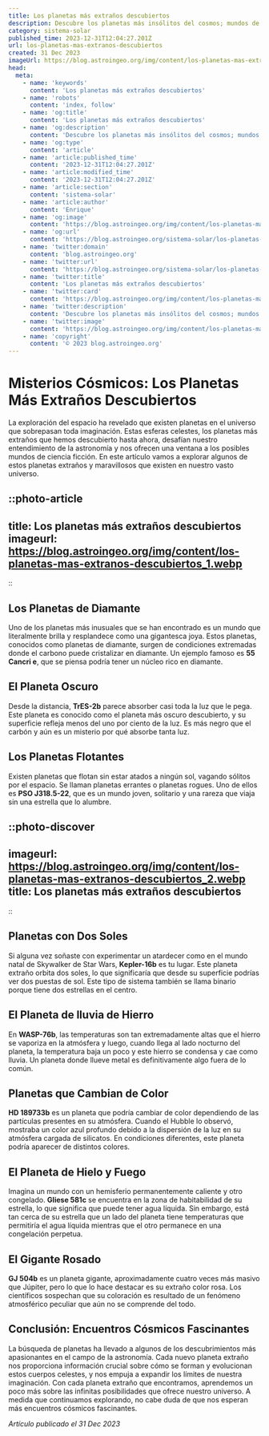 ```yaml
---
title: Los planetas más extraños descubiertos
description: Descubre los planetas más insólitos del cosmos; mundos de diamante, gigantes gaseosos errantes y órbitas inimaginables. ¡Explora estos hallazgos estelares!
category: sistema-solar
published_time: 2023-12-31T12:04:27.201Z
url: los-planetas-mas-extranos-descubiertos
created: 31 Dec 2023
imageUrl: https://blog.astroingeo.org/img/content/los-planetas-mas-extranos-descubiertos_1.webp
head:
  meta:
    - name: 'keywords'
      content: 'Los planetas más extraños descubiertos'
    - name: 'robots'
      content: 'index, follow'
    - name: 'og:title'
      content: 'Los planetas más extraños descubiertos'
    - name: 'og:description'
      content: 'Descubre los planetas más insólitos del cosmos; mundos de diamante, gigantes gaseosos errantes y órbitas inimaginables. ¡Explora estos hallazgos estelares!'
    - name: 'og:type'
      content: 'article'
    - name: 'article:published_time'
      content: '2023-12-31T12:04:27.201Z'
    - name: 'article:modified_time'
      content: '2023-12-31T12:04:27.201Z'
    - name: 'article:section'
      content: 'sistema-solar'
    - name: 'article:author'
      content: 'Enrique'
    - name: 'og:image'
      content: 'https://blog.astroingeo.org/img/content/los-planetas-mas-extranos-descubiertos_1.webp'
    - name: 'og:url'
      content: 'https://blog.astroingeo.org/sistema-solar/los-planetas-mas-extranos-descubiertos'
    - name: 'twitter:domain'
      content: 'blog.astroingeo.org'
    - name: 'twitter:url'
      content: 'https://blog.astroingeo.org/sistema-solar/los-planetas-mas-extranos-descubiertos'
    - name: 'twitter:title'
      content: 'Los planetas más extraños descubiertos'
    - name: 'twitter:card'
      content: 'https://blog.astroingeo.org/img/content/los-planetas-mas-extranos-descubiertos_1.webp'
    - name: 'twitter:description'
      content: 'Descubre los planetas más insólitos del cosmos; mundos de diamante, gigantes gaseosos errantes y órbitas inimaginables. ¡Explora estos hallazgos estelares!'
    - name: 'twitter:image'
      content: 'https://blog.astroingeo.org/img/content/los-planetas-mas-extranos-descubiertos_1.webp'
    - name: 'copyright'
      content: '© 2023 blog.astroingeo.org'
---
```

# Misterios Cósmicos: Los Planetas Más Extraños Descubiertos

La exploración del espacio ha revelado que existen planetas en el universo que sobrepasan toda imaginación. Estas esferas celestes, los planetas más extraños que hemos descubierto hasta ahora, desafían nuestro entendimiento de la astronomía y nos ofrecen una ventana a los posibles mundos de ciencia ficción. En este artículo vamos a explorar algunos de estos planetas extraños y maravillosos que existen en nuestro vasto universo.

::photo-article
---
title: Los planetas más extraños descubiertos
imageurl: https://blog.astroingeo.org/img/content/los-planetas-mas-extranos-descubiertos_1.webp
---
::

## Los Planetas de Diamante

Uno de los planetas más inusuales que se han encontrado es un mundo que literalmente brilla y resplandece como una gigantesca joya. Estos planetas, conocidos como planetas de diamante, surgen de condiciones extremadas donde el carbono puede cristalizar en diamante. Un ejemplo famoso es **55 Cancri e**, que se piensa podría tener un núcleo rico en diamante. 

## El Planeta Oscuro

Desde la distancia, **TrES-2b** parece absorber casi toda la luz que le pega. Este planeta es conocido como el planeta más oscuro descubierto, y su superficie refleja menos del uno por ciento de la luz. Es más negro que el carbón y aún es un misterio por qué absorbe tanta luz.

## Los Planetas Flotantes

Existen planetas que flotan sin estar atados a ningún sol, vagando sólitos por el espacio. Se llaman planetas errantes o planetas rogues. Uno de ellos es **PSO J318.5-22**, que es un mundo joven, solitario y una rareza que viaja sin una estrella que lo alumbre.


::photo-discover
---
imageurl: https://blog.astroingeo.org/img/content/los-planetas-mas-extranos-descubiertos_2.webp
title: Los planetas más extraños descubiertos
---
::

## Planetas con Dos Soles

Si alguna vez soñaste con experimentar un atardecer como en el mundo natal de Skywalker de Star Wars, **Kepler-16b** es tu lugar. Este planeta extraño orbita dos soles, lo que significaría que desde su superficie podrías ver dos puestas de sol. Este tipo de sistema también se llama binario porque tiene dos estrellas en el centro.

## El Planeta de lluvia de Hierro

En **WASP-76b**, las temperaturas son tan extremadamente altas que el hierro se vaporiza en la atmósfera y luego, cuando llega al lado nocturno del planeta, la temperatura baja un poco y este hierro se condensa y cae como lluvia. Un planeta donde llueve metal es definitivamente algo fuera de lo común.

## Planetas que Cambian de Color

**HD 189733b** es un planeta que podría cambiar de color dependiendo de las partículas presentes en su atmósfera. Cuando el Hubble lo observó, mostraba un color azul profundo debido a la dispersión de la luz en su atmósfera cargada de silicatos. En condiciones diferentes, este planeta podría aparecer de distintos colores.

## El Planeta de Hielo y Fuego

Imagina un mundo con un hemisferio permanentemente caliente y otro congelado. **Gliese 581c** se encuentra en la zona de habitabilidad de su estrella, lo que significa que puede tener agua líquida. Sin embargo, está tan cerca de su estrella que un lado del planeta tiene temperaturas que permitiría el agua líquida mientras que el otro permanece en una congelación perpetua.

## El Gigante Rosado

**GJ 504b** es un planeta gigante, aproximadamente cuatro veces más masivo que Júpiter, pero lo que lo hace destacar es su extraño color rosa. Los científicos sospechan que su coloración es resultado de un fenómeno atmosférico peculiar que aún no se comprende del todo.

## Conclusión: Encuentros Cósmicos Fascinantes

La búsqueda de planetas ha llevado a algunos de los descubrimientos más apasionantes en el campo de la astronomía. Cada nuevo planeta extraño nos proporciona información crucial sobre cómo se forman y evolucionan estos cuerpos celestes, y nos empuja a expandir los límites de nuestra imaginación. Con cada planeta extraño que encontramos, aprendemos un poco más sobre las infinitas posibilidades que ofrece nuestro universo. A medida que continuamos explorando, no cabe duda de que nos esperan más encuentros cósmicos fascinantes.


_Artículo publicado el 31 Dec 2023_
